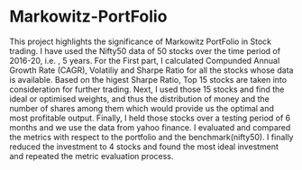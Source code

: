 # Markowitz-PortFolio
This project highlights the significance of Markowitz PortFolio in Stock trading.
I have used the Nifty50 data of 50 stocks over the time period of 2016-20, i.e. , 5 years.
For the First part, I calculated Compunded Annual Growth Rate (CAGR), Volatiliy and Sharpe Ratio for all the stocks whose data is available. Based on the higest Sharpe Ratio, Top 15 stocks are taken into consideration for further trading.
Next, I used those 15 stocks and find the ideal or optimised weights, and thus the distribution of money and the number of shares among them which would provide us the optimal and most profitable output.
Finally, I held those stocks over a testing period of 6 months and we use the data from yahoo finance. I evaluated and compared the metrics with respect to the portfolio and the benchmark(nifty50). 
I finally reduced the investment to 4 stocks and found the most ideal investment and repeated the metric evaluation process.
